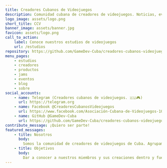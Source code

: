 ```yaml
---
title: Creadores Cubanos de Videojuegos
description: Comunidad cubana de creadores de videojuegos. Noticias, eventos, estudios, creadores... encuéntralo todo aquí.
logo_image: assets/logo.png
short_title: CCV
banner_image: assets/banner.jpg
favicon: assets/logo.png
call_to_action:
    label: Conoce nuestros estudios de videojuegos
    url: /estudios
repository: https://github.com/GameDev-Cuba/creadores-cubanos-videojuegos-website
menu_pages:
    - estudios
    - creadores
    - productos
    - jams
    - eventos
    - blog
    - sobre
social_accounts:
    - name: Telegram (Creadores cubanos de videojuegos. 🇨🇺🎮)
      url: https://telegram.org
    - name: Facebook @CreadoresCubanosVideojuegos
      url: https://www.facebook.com/Asociación-Cubana-de-Videojuegos-100340248122912
    - name: GitHub @GameDev-Cuba
      url: https://github.com/GameDev-Cuba/creadores-cubanos-videojuegos-website/
contribute_message: ¡Quiero ser parte!
featured_messages:
    - title: Nosotros
      body:
        Somos la comunidad de creadores de videojuegos de Cuba. Agrupamos a los programadores, artistas, diseñadores, comunicadores y demás roles involucrados en la industria de los videojuegos.
    - title: Objetivos
      body:
        Dar a conocer a nuestros miembros y sus creaciones dentro y fuera de Cuba. Representar a la comunidad y generar estrategias que permitan desarrollarnos como industria.
---
```

